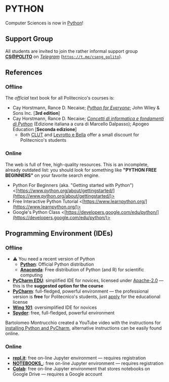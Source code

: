 PYTHON
======

Computer Sciences is now in [Python](https://en.wikipedia.org/wiki/Python_(programming_language))!

## Support Group

All students are invited to join the rather informal support group [**CS@POLITO**](https://t.me/cseng_polito) on [*Telegram*](https://en.wikipedia.org/wiki/Telegram_(software)) ([`https://t.me/cseng_polito`](https://t.me/cseng_polito)).

## References

### Offline

The *official* text book for all Politecnico's courses is:

* Cay Horstmann, Rance D. Necaise; [*Python for Everyone*](https://www.wiley.com/en-it/Python+For+Everyone,+3rd+Edition-p-9781119498537); John Wiley & Sons Inc. [**3rd edition**]
* Cay Horstmann, Rance D. Necaise; [*Concetti di informatica e fondamenti di Python*](http://www.apogeoeducation.com/concetti-di-informatica-e-fondamenti-di-python.html) (Edizione italiana a cura di Marcello Dalpasso); Apogeo Education [**Seconda edizione**]
    - Both [CLUT](https://www.clut.it/ita/elettrotecnica-elettronica-informatica/-/concetti-di-informatica-e-fondamenti-di-python/348.html) and [Levrotto e Bella](https://www.levrotto-bella.net/concetti-informatica-fondamenti-python-horstmann) offer a small discount for Politecnico's students

### Online

The web is full of free, high-quality resources. This is an incomplete, already outdated list: you should look for something like **"PYTHON FREE BEGINNERS"** on your favorite search engine.

* Python For Beginners (aka. "Getting started with Python") <[https://www.python.org/about/gettingstarted/](https://www.python.org/about/gettingstarted/)>
* Free Interactive Python Tutorial <[https://www.learnpython.org/](https://www.learnpython.org/)>
*  Google's Python Class <[https://developers.google.com/edu/python/](https://developers.google.com/edu/python/)>

## Programming Environment (IDEs)

### Offline

* :warning: You need a recent version of Python
    - [**Python**](https://www.python.org/downloads/): Official Python distribution
    - [**Anaconda**](https://docs.anaconda.com/anaconda/install/):  Free distribution of Python (and R) for scientific computing 
* [**PyCharm EDU**](https://www.jetbrains.com/pycharm-edu/): simplified IDE for novices, licensed under [Apache-2.0](https://www.tldrlegal.com/l/apache2) — this is the **suggested option for the course**
* [**PyCharm**](https://www.jetbrains.com/pycharm/): full-fledged, powerful environment — the professional version is **free** for Politecnico's students, just [apply](https://www.jetbrains.com/community/education/#students) for the educational license
* [**Wing 101**](https://wingware.com/downloads/wingide-101): oversimplified IDE for novices
* [**Spyder**](https://www.spyder-ide.org/): free, full-fledged, powerful environment

Bartolomeo Montrucchio created a YouTube video with the instructions for [installing Python and PyCharm](https://youtu.be/_yg7S8hLCKw), alternative instructions can be easily found online.

### Online

* [**repl.it**](http://repl.it): free on-line Jupyter environment — requires registration
* [**NOTEBOOKS_**](https://notebooks.ai/dashboard): free on-line Jupyter environment — requires registration
* [**Colab**](https://colab.research.google.com): free on-line Jupyter environment that stores notebooks on Google Drive — requires a Google account
